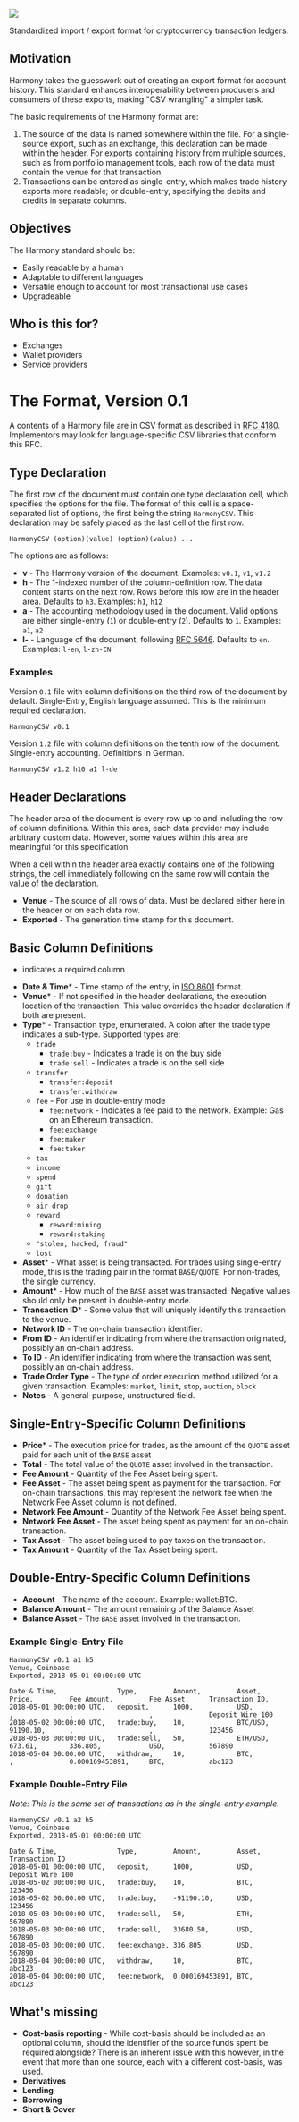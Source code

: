 ![](https://raw.githubusercontent.com/picksco/harmony/master/harmony-logo.png)

Standardized import / export format for cryptocurrency transaction ledgers.

## Motivation

Harmony takes the guesswork out of creating an export format for account history. This standard enhances interoperability between producers and consumers of these exports, making "CSV wrangling" a simpler task.

The basic requirements of the Harmony format are:

1. The source of the data is named somewhere within the file. For a single-source export, such as an exchange, this declaration can be made within the header. For exports containing history from multiple sources, such as from portfolio management tools, each row of the data must contain the venue for that transaction.
2. Transactions can be entered as single-entry, which makes trade history exports more readable; or double-entry, specifying the debits and credits in separate columns.

## Objectives

The Harmony standard should be:

- Easily readable by a human
- Adaptable to different languages
- Versatile enough to account for most transactional use cases
- Upgradeable

## Who is this for?

- Exchanges
- Wallet providers
- Service providers

# The Format, Version 0.1

A contents of a Harmony file are in CSV format as described in [RFC 4180](https://tools.ietf.org/html/rfc4180). Implementors may look for language-specific CSV libraries that conform this RFC.

## Type Declaration

The first row of the document must contain one type declaration cell, which specifies the options for the file. The format of this cell is a space-separated list of options, the first being the string `HarmonyCSV`. This declaration may be safely placed as the last cell of the first row.

    HarmonyCSV (option)(value) (option)(value) ...

The options are as follows:

- **v** - The Harmony version of the document. Examples: `v0.1`, `v1`, `v1.2`
- **h** - The 1-indexed number of the column-definition row. The data content starts on the next row. Rows before this row are in the header area. Defaults to `h3`. Examples: `h1`, `h12`
- **a** - The accounting methodology used in the document. Valid options are either single-entry (`1`) or double-entry (`2`). Defaults to `1`. Examples: `a1`, `a2`
- **l-** - Language of the document, following [RFC 5646](https://tools.ietf.org/html/rfc5646). Defaults to `en`. Examples: `l-en`, `l-zh-CN`

### Examples

Version `0.1` file with column definitions on the third row of the document by default. Single-Entry, English language assumed. This is the minimum required declaration.

    HarmonyCSV v0.1

Version `1.2` file with column definitions on the tenth row of the document. Single-entry accounting. Definitions in German.

    HarmonyCSV v1.2 h10 a1 l-de

## Header Declarations

The header area of the document is every row up to and including the row of column definitions. Within this area, each data provider may include arbitrary custom data. However, some values within this area are meaningful for this specification.

When a cell within the header area exactly contains one of the following strings, the cell immediately following on the same row will contain the value of the declaration.

- **Venue** - The source of all rows of data. Must be declared either here in the header or on each data row.
- **Exported** - The generation time stamp for this document.

## Basic Column Definitions

* indicates a required column

- **Date & Time*** - Time stamp of the entry, in [ISO 8601](https://en.wikipedia.org/wiki/ISO_8601) format.
- **Venue*** - If not specified in the header declarations, the execution location of the transaction. This value overrides the header declaration if both are present.
- **Type*** - Transaction type, enumerated. A colon after the trade type indicates a sub-type. Supported types are:
  - `trade`
    - `trade:buy` - Indicates a trade is on the buy side
    - `trade:sell` - Indicates a trade is on the sell side
  - `transfer`
    - `transfer:deposit`
    - `transfer:withdraw`
  - `fee` - For use in double-entry mode
    - `fee:network` - Indicates a fee paid to the network. Example: Gas on an Ethereum transaction.
    - `fee:exchange`
    - `fee:maker`
    - `fee:taker`
  - `tax`
  - `income`
  - `spend`
  - `gift`
  - `donation`
  - `air drop`
  - `reward`
    - `reward:mining`
    - `reward:staking`
  - `"stolen, hacked, fraud"`
  - `lost`
- **Asset*** - What asset is being transacted. For trades using single-entry mode, this is the trading pair in the format `BASE/QUOTE`. For non-trades, the single currency.
- **Amount*** - How much of the `BASE` asset was transacted. Negative values should only be present in double-entry mode.
- **Transaction ID*** - Some value that will uniquely identify this transaction to the venue.
- **Network ID** - The on-chain transaction identifier.
- **From ID** - An identifier indicating from where the transaction originated, possibly an on-chain address.
- **To ID** - An identifier indicating from where the transaction was sent, possibly an on-chain address.
- **Trade Order Type** - The type of order execution method utilized for a given transaction. Examples: `market`, `limit`, `stop`, `auction`, `block`
- **Notes** - A general-purpose, unstructured field.

## Single-Entry-Specific Column Definitions

- **Price*** - The execution price for trades, as the amount of the `QUOTE` asset paid for each unit of the `BASE` asset
- **Total** - The total value of the `QUOTE` asset involved in the transaction.
- **Fee Amount** - Quantity of the Fee Asset being spent.
- **Fee Asset** - The asset being spent as payment for the transaction. For on-chain transactions, this may represent the network fee when the Network Fee Asset column is not defined.
- **Network Fee Amount** - Quantity of the Network Fee Asset being spent.
- **Network Fee Asset** - The asset being spent as payment for an on-chain transaction.
- **Tax Asset** - The asset being used to pay taxes on the transaction.
- **Tax Amount** - Quantity of the Tax Asset being spent.

## Double-Entry-Specific Column Definitions

- **Account** - The name of the account. Example: wallet:BTC.
- **Balance Amount** - The amount remaining of the Balance Asset
- **Balance Asset** - The `BASE` asset involved in the transaction.

### Example Single-Entry File

    HarmonyCSV v0.1 a1 h5
    Venue, Coinbase
    Exported, 2018-05-01 00:00:00 UTC
    
    Date & Time,               Type,         Amount,         Asset,         Price,         Fee Amount,         Fee Asset,     Transaction ID,
    2018-05-01 00:00:00 UTC,   deposit,      1000,           USD,           ,              ,                   ,              Deposit Wire 100
    2018-05-02 00:00:00 UTC,   trade:buy,    10,             BTC/USD,       91190.10,      ,                   ,              123456
    2018-05-03 00:00:00 UTC,   trade:sell,   50,             ETH/USD,       673.61,        336.805,            USD,           567890
    2018-05-04 00:00:00 UTC,   withdraw,     10,             BTC,           ,              0.000169453891,     BTC,           abc123

### Example Double-Entry File

*Note: This is the same set of transactions as in the single-entry example.*

    HarmonyCSV v0.1 a2 h5
    Venue, Coinbase
    Exported, 2018-05-01 00:00:00 UTC
    
    Date & Time,               Type,         Amount,         Asset,         Transaction ID
    2018-05-01 00:00:00 UTC,   deposit,      1000,           USD,           Deposit Wire 100
    2018-05-02 00:00:00 UTC,   trade:buy,    10,             BTC,           123456
    2018-05-02 00:00:00 UTC,   trade:buy,    -91190.10,      USD,           123456
    2018-05-03 00:00:00 UTC,   trade:sell,   50,             ETH,           567890
    2018-05-03 00:00:00 UTC,   trade:sell,   33680.50,       USD,           567890
    2018-05-03 00:00:00 UTC,   fee:exchange, 336.805,        USD,           567890
    2018-05-04 00:00:00 UTC,   withdraw,     10,             BTC,           abc123
    2018-05-04 00:00:00 UTC,   fee:network,  0.000169453891, BTC,           abc123

## What's missing

- **Cost-basis reporting** - While cost-basis should be included as an optional column, should the identifier of the source funds spent be required alongside? There is an inherent issue with this however, in the event that more than one source, each with a different cost-basis, was used.
- **Derivatives**
- **Lending**
- **Borrowing**
- **Short & Cover**
